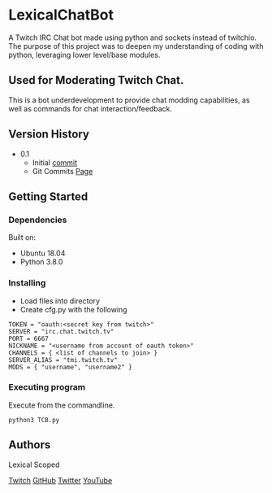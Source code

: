 # LexicalChatBot

A Twitch IRC Chat bot made using python and sockets instead of twitchio.
The purpose of this project was to deepen my understanding of coding with python, leveraging lower level/base modules.

## Used for Moderating Twitch Chat.

This is a bot underdevelopment to provide chat modding capabilities, as well as commands for chat interaction/feedback.

## Version History

* 0.1
    * Initial [commit](https://github.com/LexicalScoped/Twitch_IRC_Bot/commit/8a12205c9c8879d7ac65bbef2f1636ae5c08b562)
    * Git Commits [Page](https://github.com/LexicalScoped/Twitch_IRC_Bot/commits/master)

## Getting Started

### Dependencies

Built on:
* Ubuntu 18.04
* Python 3.8.0

### Installing

* Load files into directory
* Create cfg.py with the following
```
TOKEN = "oauth:<secret key from twitch>"
SERVER = "irc.chat.twitch.tv"
PORT = 6667
NICKNAME = "<username from account of oauth token>"
CHANNELS = { <list of channels to join> }
SERVER_ALIAS = "tmi.twitch.tv"
MODS = { "username", "username2" }
```


### Executing program

Execute from the commandline.
```
python3 TCB.py
```

## Authors

Lexical Scoped

[Twitch](https://twitch.tv/LexicalScoped)
[GitHub](https://github.com/LexicalScoped)
[Twitter](https://twitter.com/LScoped)
[YouTube](https://www.youtube.com/channel/UCeH2wW-3hU6OF4jxvH9VCjQ)


